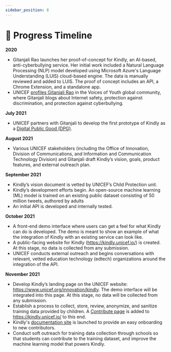 ```yaml
---
sidebar_position: 8
---
```


# 📅 Progress Timeline

**2020** 
  - Gitanjali Rao launches her proof-of-concept for Kindly, an AI-based, anti-cyberbullying service. Her initial work included a Natural Language Processing (NLP) model developed using Microsoft Azure's Language Understanding (LUIS) cloud-based engine. The data is manually reviewed and added to LUIS. The proof of concept includes an API, a Chrome Extension, and a standalone app.
  - UNICEF <a href = "https://www.google.com/url?q=https://www.voicesofyouth.org/blog/future-internet-safety-reimagined&sa=D&source=docs&ust=1636499706053000&usg=AOvVaw1ABIoLrLJPwocJDeJ6NKFL"> profiles Gitanjali Rao</a> in the Voices of Youth global community, where Gitanjali blogs about Internet safety, protection against discrimination, and protection against cyberbullying.


**July 2021**
- UNICEF partners with Gitanjali to develop the first prototype of Kindly as a <a href = "https://digitalpublicgoods.net/">Digital Public Good (DPG)</a>.


**August 2021**
- Various UNICEF stakeholders (including the Office of Innovation, Division of Communications, and Information and Communication Technology Division) and Gitanjali draft Kindly’s vision, goals, product features, and external outreach plan.


**September 2021**
- Kindly’s vision document is vetted by UNICEF’s Child Protection unit. 
- Kindly’s development efforts begin. An open-source machine learning (ML) model is trained on an existing public dataset consisting of 50 million tweets, authored by adults
- An initial API is developed and internally tested.


**October 2021**
- A front-end demo interface where users can get a feel for what Kindly can do is developed. The demo is meant to show an example of what the integration of Kindly with an existing service can look like. 
- A public-facing website for Kindly (<a href="https://kindly.unicef.io/">https://kindly.unicef.io/</a>) is created. At this stage, no data is collected from any submission.
- UNICEF conducts external outreach and begins conversations with relevant, vetted education technology (edtech) organizations around the integration of the API.


**November 2021**
- Develop Kindly’s landing page on the UNICEF website: <a href="https://www.unicef.org/innovation/kindly">https://www.unicef.org/innovation/kindly</a>. The demo interface will be integrated into this page. At this stage, no data will be collected from any submission.
- Establish a process to collect, store, review, anonymize, and sanitize training data provided by children. A <a href="https://kindly.unicef.io/contribute">Contribute page</a> is added to <a href="https://kindly.unicef.io/">https://kindly.unicef.io/</a> to this end.
- Kindly's [documentation site](https://unicef.github.io/kindly) is launched to provide an easy onboarding to new contributors.
- Conduct soft outreach for training data collection through schools so that students can contribute to the training dataset, and improve the machine learning model that powers Kindly. 

